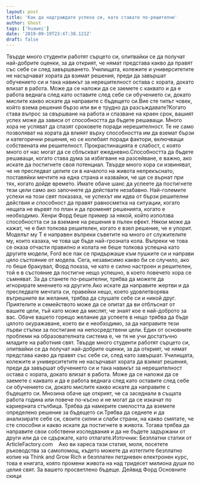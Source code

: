 ```yaml
---
layout: post
title: 'Как да надграждате успеха си, като ставате по-решителни'
author: Ghost
tags: ['huawei']
date: '2019-09-19T23:47:38.121Z'
draft: false
---
```


Твърде много студенти работят сърцето си, опитвайки се да получат най-добрите оценки, за да открият, че нямат представа какво да правят със себе си след завършването. Училищата, колежите и университетите не насърчават хората да взимат решения, преди да завършат обучението си и така навикът за нерешителност остава с хората, докато влизат в работа. Може да се наложи да се заемете с каквато и да е работа веднага след като оставите след себе си обучението си, докато мислите какво искате да направите с бъдещето си.Вие сте типът човек, който взема решения бързо или ви е трудно да разсъждавате?Когато става въпрос за свършване на работа и спазване на краен срок, вашият успех може да зависи от способността да бъдете решаващи. Много хора не успяват да спазят сроковете поради нерешителност. Те не само позволяват на хората да влияят върху способността им да вземат бързи и категорични решения, но се колебаят поради фактори, включващи собствената им решителност. Прокрастинацията е слабост, с която много от нас могат да се сблъскват ежедневно.Способността да бъдете решаващи, когато става дума за избягване на разсейване, е важно, ако искате да постигнете своя потенциал. Твърде много хора си извиняват, че не преследват целите си в началото на живота непрекъснато, поставяйки мечтите на една страна и казвайки, че ще се върнат при тях, когато дойде времето. Имате обаче шанс да успеете да постигнете тези цели само ако започнете да действате незабавно. Най-големите успехи на този свят показаха, че успехът им идва от бързи решителни действия и способност да правят равносметка на ситуации, когато нещата не вървят по план и да променят решенията, когато е необходимо. Хенри Форд беше пример за някой, който използва способността си за вземане на решения в пълен ефект. Някои може да кажат, че е бил толкова решителен, когато е взел решение, че е упорит. Моделът му T е направен въпреки съветите на много от служителите му, които казаха, че това ще бъде най-грозната кола. Въпреки че това се оказа отчасти правилно и колата не беше толкова успешна като другите модели, Ford все пак се придържаше към пушките си и направи цяло състояние от модела. Сега, независимо какво би се случило, ако го беше бракувал, Форд показа, че като е силно настроен и решителен, той е в състояние да постигне нещо успешно, в което повечето хора се съмняват. За да станете по-решителни, трябва да можете да игнорирате мнението на другите.Ако искате да направите жертви и да преследвате мечтата си, правейки нещо, което удовлетворява вътрешните ви желания, трябва да слушате себе си и никой друг. Приятелите и семейството може да се опитат да ви отблъснат от вашите цели, тъй като може да мислят, че знаят кое е най-доброто за вас. Обаче вашето горещо желание да успеете в нещо трябва да бъде цялото окуражаване, което ви е необходимо, за да направите тези първи стъпки за постигане на непосредствени цели. Един от основните проблеми на образователната система е, че тя не учи достатъчно младите на работния свят. Твърде много студенти работят сърцето си, опитвайки се да получат най-добрите оценки, за да открият, че нямат представа какво да правят със себе си, след като завършат. Училищата, колежите и университетите не насърчават хората да взимат решения, преди да завършат обучението си и така навикът за нерешителност остава с хората, докато влизат в работа. Може да се наложи да се заемете с каквато и да е работа веднага след като оставите след себе си обучението си, докато мислите какво искате да направите с бъдещето си. Мнозина обаче ще открият, че са заседнали в същата работа година или повече по-късно и не могат да се изкачат по кариерната стълбица. Трябва да намерите смелостта да вземете определено решение за бъдещето си.Трябва да седнете и да анализирате себе си, своите силни и слаби страни, на какво смятате, че сте способни и какво искате да постигнете в живота. Тогава трябва да направите свои собствени изследвания и да не бъдете задържани от други или да се сдържате, като отлагате.Източник: Безплатни статии от ArticleFactory.com    Ако ви хареса тази статия, моля, посетете ръководства за самопомощ, където можете да изтеглите безплатно копие на Think and Grow Rich и безплатен петдневен електронен курс, това е книгата, която промени живота на над тридесет милиона души по целия свят. За вашето просветлено бъдеще. Дейвид Форд Основните скици
